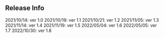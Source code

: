 ## Release Info

2021/10/14: ver 1.0
2021/10/19: ver 1.1
2021/10/21: ver 1.2
2021/11/05: ver 1.3
2021/11/14: ver 1.4
2021/11/19: ver 1.5
2022/05/04: ver 1.6
2022/05/05: ver 1.7
2022/10/30: ver 1.8
